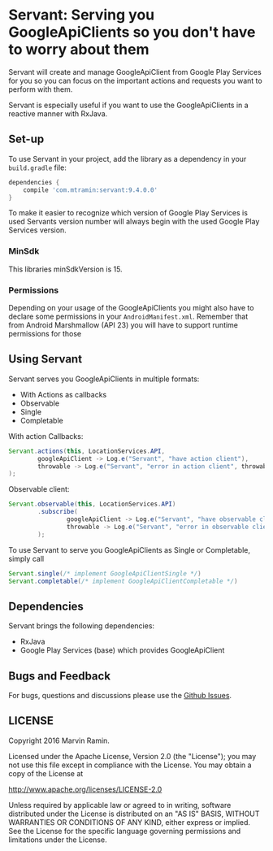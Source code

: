# Servant: Serving you GoogleApiClients so you don't have to worry about them

Servant will create and manage GoogleApiClient from Google Play Services for you so you can
focus on the important actions and requests you want to perform with them.

Servant is especially useful if you want to use the GoogleApiClients in a reactive manner with
RxJava.

## Set-up

To use Servant in your project, add the library as a dependency in your `build.gradle` file:
```groovy
dependencies {
    compile 'com.mtramin:servant:9.4.0.0'
}
```

To make it easier to recognize which version of Google Play Services is used Servants version
 number will always begin with the used Google Play Services version.

### MinSdk

This libraries minSdkVersion is 15.

### Permissions

Depending on your usage of the GoogleApiClients you might also have to declare some permissions
 in your `AndroidManifest.xml`. Remember that from Android Marshmallow (API 23) you will have to
 support runtime permissions for those

## Using Servant

Servant serves you GoogleApiClients in multiple formats:
- With Actions as callbacks
- Observable
- Single
- Completable


With action Callbacks:
``` java
Servant.actions(this, LocationServices.API,
        googleApiClient -> Log.e("Servant", "have action client"),
        throwable -> Log.e("Servant", "error in action client", throwable)
);
```

Observable client:
``` java
Servant.observable(this, LocationServices.API)
        .subscribe(
                googleApiClient -> Log.e("Servant", "have observable client"),
                throwable -> Log.e("Servant", "error in observable client", throwable)
        );
```

To use Servant to serve you GoogleApiClients as Single or Completable, simply call
``` java
Servant.single(/* implement GoogleApiClientSingle */)
Servant.completable(/* implement GoogleApiClientCompletable */)
```

## Dependencies

Servant brings the following dependencies:

- RxJava
- Google Play Services (base) which provides GoogleApiClient

## Bugs and Feedback

For bugs, questions and discussions please use the [Github Issues](https://github.com/mauin/Servant/issues).

## LICENSE

Copyright 2016 Marvin Ramin.

Licensed under the Apache License, Version 2.0 (the "License");
you may not use this file except in compliance with the License.
You may obtain a copy of the License at

<http://www.apache.org/licenses/LICENSE-2.0>

Unless required by applicable law or agreed to in writing, software
distributed under the License is distributed on an "AS IS" BASIS,
WITHOUT WARRANTIES OR CONDITIONS OF ANY KIND, either express or implied.
See the License for the specific language governing permissions and
limitations under the License.
